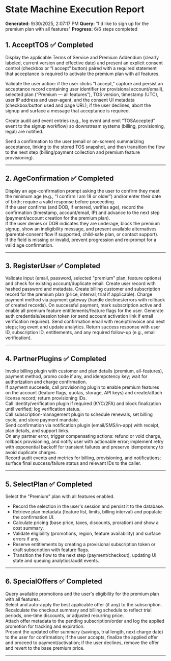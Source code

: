 # State Machine Execution Report

**Generated:** 9/30/2025, 2:07:17 PM
**Query:** "I'd like to sign up for the premium plan with all features"
**Progress:** 6/6 steps completed

## 1. AcceptTOS ✅ Completed

Display the applicable Terms of Service and Premium Addendum (clearly labeled, current version and effective date) and present an explicit consent control (checkbox or “I accept” button) paired with a required statement that acceptance is required to activate the premium plan with all features.

Validate the user action: if the user clicks “I accept,” capture and persist an acceptance record containing user identifier (or provisional account/email), selected plan (“Premium — all features”), TOS version, timestamp (UTC), user IP address and user-agent, and the consent UI metadata (checkbox/button used and page URL); if the user declines, abort the signup and surface a message that acceptance is required.

Create audit and event entries (e.g., log event and emit “TOSAccepted” event to the signup workflow) so downstream systems (billing, provisioning, legal) are notified.

Send a confirmation to the user (email or on-screen) summarizing acceptance, linking to the stored TOS snapshot, and then transition the flow to the next step (billing/payment collection and premium feature provisioning).

---

## 2. AgeConfirmation ✅ Completed

Display an age-confirmation prompt asking the user to confirm they meet the minimum age (e.g., “I confirm I am 18 or older”) and/or enter their date of birth; require a valid response before proceeding.  
If the user confirms (and DOB, if entered, verifies age), record the confirmation (timestamp, account/email, IP) and advance to the next step (payment/account creation for the premium plan).  
If the user denies or DOB indicates they are underage, block the premium signup, show an ineligibility message, and present available alternatives (parental-consent flow if supported, child-safe plan, or contact support).  
If the field is missing or invalid, prevent progression and re-prompt for a valid age confirmation.

---

## 3. RegisterUser ✅ Completed

Validate input (email, password, selected "premium" plan, feature options) and check for existing account/duplicate email.
Create user record with hashed password and metadata.
Create billing customer and subscription record for the premium plan (price, interval, trial if applicable).
Charge payment method via payment gateway (handle declines/errors with rollback of created records).
On successful payment, mark subscription active and enable all premium feature entitlements/feature flags for the user.
Generate auth credentials/session token (or send account activation link if email verification required).
Send confirmation email with receipt/invoice and next steps; log event and update analytics.
Return success response with user ID, subscription ID, entitlements, and any required follow-up (e.g., email verification).

---

## 4. PartnerPlugins ✅ Completed

Invoke billing plugin with customer and plan details (premium, all-features), payment method, promo code if any, and idempotency key; wait for authorization and charge confirmation.  
If payment succeeds, call provisioning plugin to enable premium features on the account (feature flags, quotas, storage, API keys) and create/attach license record; return provisioning IDs.  
Call identity/verification plugin if required (KYC/2FA) and block finalization until verified; log verification status.  
Call subscription-management plugin to schedule renewals, set billing cycle, and store payment mandate.  
Send confirmation via notification plugin (email/SMS/in-app) with receipt, plan details, and support links.  
On any partner error, trigger compensating actions: refund or void charge, rollback provisioning, and notify user with actionable error; implement retry with exponential backoff for transient failures and preserve idempotency to avoid duplicate charges.  
Record audit events and metrics for billing, provisioning, and notifications; surface final success/failure status and relevant IDs to the caller.

---

## 5. SelectPlan ✅ Completed

Select the "Premium" plan with all features enabled.

- Record the selection in the user's session and persist it to the database.
- Retrieve plan metadata (feature list, limits, billing interval) and populate the confirmation UI.
- Calculate pricing (base price, taxes, discounts, proration) and show a cost summary.
- Validate eligibility (promotions, region, feature availability) and surface errors if any.
- Reserve entitlements by creating a provisional subscription token or draft subscription with feature flags.
- Transition the flow to the next step (payment/checkout), updating UI state and queuing analytics/audit events.

---

## 6. SpecialOffers ✅ Completed

Query available promotions and the user's eligibility for the premium plan with all features.  
Select and auto-apply the best applicable offer (if any) to the subscription.  
Recalculate the checkout summary and billing schedule to reflect trial periods, one‑time discounts, or adjusted recurring price.  
Attach offer metadata to the pending subscription/order and log the applied promotion for tracking and expiration.  
Present the updated offer summary (savings, trial length, next charge date) to the user for confirmation; if the user accepts, finalize the applied offer and proceed to payment/activation; if the user declines, remove the offer and revert to the base premium price.

---

